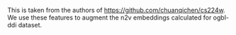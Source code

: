 This is taken from the authors of https://github.com/chuanqichen/cs224w. We use these features to augment the n2v embeddings calculated for ogbl-ddi dataset.
